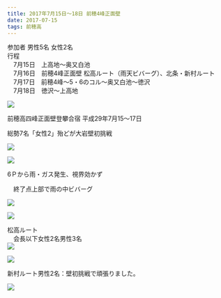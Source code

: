 ```yaml
---
title: 2017年7月15日～18日 前穂4峰正面壁
date: 2017-07-15
tags: 前穂高
---
```


参加者 男性5名 女性2名  
行程  
　7月15日　上高地～奥又白池  
　7月16日　前穂4峰正面壁 松高ルート（雨天ビバーグ）、北条・新村ルート  
　7月17日　前穂4峰～5・6のコル～奥又白池～徳沢  
　7月18日　徳沢～上高地  

![](/2017/07/15/20170715/7_2.jpg)

前穂高四峰正面壁登攀合宿 平成29年7月15～17日

総勢7名「女性2」殆どが大岩壁初挑戦

![](/2017/07/15/20170715/paste16.png)


![](/2017/07/15/20170715/paste10.png)

6Ｐから雨・ガス発生、視界効かず  

　終了点上部で雨の中ビバーグ

![](/2017/07/15/20170715/paste13.png)

![](/2017/07/15/20170715/paste9.png)


松高ルート  
　会長以下女性2名男性3名　  
![](/2017/07/15/20170715/paste14.png)  

![](/2017/07/15/20170715/paste1.png)</td>

新村ルート男性2名：壁初挑戦で頑張りました。

![](/2017/07/15/20170715/8_2.jpg)
